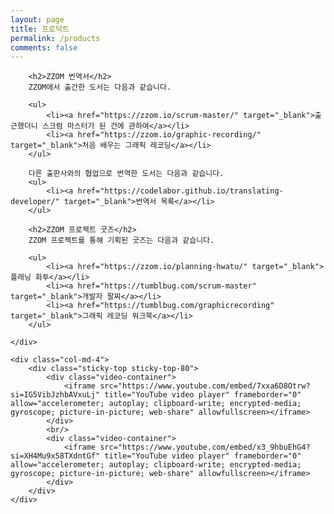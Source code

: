 ```yaml
---
layout: page
title: 프로덕트
permalink: /products
comments: false
---
```


<div class="row justify-content-between">
    <div class="col-md-8 pr-5">

        <h2>ZZOM 번역서</h2>
        ZZOM에서 출간한 도서는 다음과 같습니다.

        <ul>
            <li><a href="https://zzom.io/scrum-master/" target="_blank">출근했더니 스크럼 마스터가 된 건에 관하여</a></li>
            <li><a href="https://zzom.io/graphic-recording/" target="_blank">처음 배우는 그래픽 레코딩</a></li>
        </ul>

        다른 출판사와의 협업으로 번역한 도서는 다음과 같습니다.
        <ul>
            <li><a href="https://codelabor.github.io/translating-developer/" target="_blank">번역서 목록</a></li>
        </ul>

        <h2>ZZOM 프로젝트 굿즈</h2>
        ZZOM 프로젝트를 통해 기획된 굿즈는 다음과 같습니다.

        <ul>
            <li><a href="https://zzom.io/planning-hwatu/" target="_blank">플래닝 화투</a></li>
            <li><a href="https://tumblbug.com/scrum-master" target="_blank">개발자 팔찌</a></li>
            <li><a href="https://tumblbug.com/graphicrecording" target="_blank">그래픽 레코딩 워크북</a></li>
        </ul>
        
    </div>

    <div class="col-md-4">
        <div class="sticky-top sticky-top-80">
            <div class="video-container">
                <iframe src="https://www.youtube.com/embed/7xxa6D8Otrw?si=IG5VibJzhbAVxuLj" title="YouTube video player" frameborder="0" allow="accelerometer; autoplay; clipboard-write; encrypted-media; gyroscope; picture-in-picture; web-share" allowfullscreen></iframe>
            </div>
            <br/>
            <div class="video-container">
                <iframe src="https://www.youtube.com/embed/x3_9hbuEhG4?si=XH4Mu9x58TXdntGf" title="YouTube video player" frameborder="0" allow="accelerometer; autoplay; clipboard-write; encrypted-media; gyroscope; picture-in-picture; web-share" allowfullscreen></iframe>
            </div>
        </div>
    </div>
</div>
